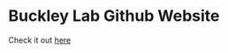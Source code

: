 Buckley Lab Github Website
==========================

Check it out [here](http://buckleylab.github.io/)
